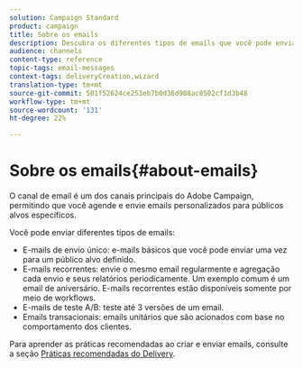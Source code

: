 ```yaml
---
solution: Campaign Standard
product: campaign
title: Sobre os emails
description: Descubra os diferentes tipos de emails que você pode enviar com o Adobe Campaign.
audience: channels
content-type: reference
topic-tags: email-messages
context-tags: deliveryCreation,wizard
translation-type: tm+mt
source-git-commit: 501f52624ce253eb7b0d36d908ac8502cf1d3b48
workflow-type: tm+mt
source-wordcount: '131'
ht-degree: 22%

---
```



# Sobre os emails{#about-emails}

O canal de email é um dos canais principais do Adobe Campaign, permitindo que você agende e envie emails personalizados para públicos alvos específicos.

Você pode enviar diferentes tipos de emails:

* E-mails de envio único: e-mails básicos que você pode enviar uma vez para um público alvo definido.
* E-mails recorrentes: envie o mesmo email regularmente e agregação cada envio e seus relatórios periodicamente. Um exemplo comum é um email de aniversário. E-mails recorrentes estão disponíveis somente por meio de workflows.
* E-mails de teste A/B: teste até 3 versões de um email.
* Emails transacionais: emails unitários que são acionados com base no comportamento dos clientes.

Para aprender as práticas recomendadas ao criar e enviar emails, consulte a seção [Práticas recomendadas do Delivery](../../sending/using/delivery-best-practices.md).
